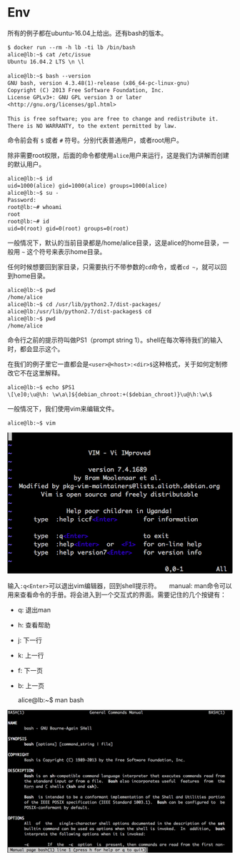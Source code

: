 # Env

所有的例子都在ubuntu-16.04上给出。还有bash的版本。

    $ docker run --rm -h lb -ti lb /bin/bash
    alice@lb:~$ cat /etc/issue
    Ubuntu 16.04.2 LTS \n \l

    alice@lb:~$ bash --version
    GNU bash, version 4.3.48(1)-release (x86_64-pc-linux-gnu)
    Copyright (C) 2013 Free Software Foundation, Inc.
    License GPLv3+: GNU GPL version 3 or later <http://gnu.org/licenses/gpl.html>

    This is free software; you are free to change and redistribute it.
    There is NO WARRANTY, to the extent permitted by law.

命令前会有 `$` 或者 `#` 符号。分别代表普通用户，或者root用户。

除非需要root权限，后面的命令都使用`alice`用户来运行，这是我们为讲解而创建的默认用户。

    alice@lb:~$ id
    uid=1000(alice) gid=1000(alice) groups=1000(alice)
    alice@lb:~$ su -
    Password:
    root@lb:~# whoami
    root
    root@lb:~# id
    uid=0(root) gid=0(root) groups=0(root)

一般情况下，默认的当前目录都是/home/alice目录，这是alice的home目录，一般用 `~` 这个符号来表示home目录。

任何时候想要回到家目录，只需要执行不带参数的`cd`命令，或者`cd ~`，就可以回到home目录。

    alice@lb:~$ pwd
    /home/alice
    alice@lb:~$ cd /usr/lib/python2.7/dist-packages/
    alice@lb:/usr/lib/python2.7/dist-packages$ cd
    alice@lb:~$ pwd
    /home/alice

命令行之前的提示符叫做PS1（prompt string 1）。shell在每次等待我们的输入时，都会显示这个。

在我们的例子里它一直都会是`<user>@<host>:<dir>$`这种格式，关于如何定制修改它不在这里解释。

    alice@lb:~$ echo $PS1
    \[\e]0;\u@\h: \w\a\]${debian_chroot:+($debian_chroot)}\u@\h:\w\$

一般情况下，我们使用vim来编辑文件。

    alice@lb:~$ vim

![vim.png](vim.png)

输入`:q<Enter>`可以退出vim编辑器，回到shell提示符。
    
manual: man命令可以用来查看命令的手册。将会进入到一个交互式的界面。需要记住的几个按键有：

- q: 退出man
- h: 查看帮助
- j: 下一行
- k: 上一行
- f: 下一页
- b: 上一页

    alice@lb:~$ man bash

![man.png](man.png)
